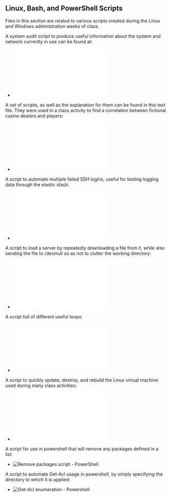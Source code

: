 ## Linux, Bash, and PowerShell Scripts

Files in this section are related to various scripts created during the Linux and Windows administration weeks of class.

A system audit script to produce useful information about the system and network currently in use can be found at:
  - ![System audit script - Linux](Scripts/system_audit_script.sh)

A set of scripts, as well as the explanation for them can be found in this text file. They were used in a class activity to find a correlation between fictional casino dealers and players:
  - ![Player-Dealer correlation script - Linux](Scripts/dealer_info_scripts_and_explanation.txt)

A script to automate multiple failed SSH logins, useful for testing logging data through the elastic stack:
  - ![Repeat failed SSH script - Linux](Scripts/failed_ssh_script.sh)

A script to load a server by repeatedly downloading a file from it, while also sending the file to /dev/null so as not to clutter the working directory:
  - ![Wget/load web server script - Linux](Scripts/wget_script.sh)

A script full of different useful loops:
  - ![Useful loops - Linux](Scripts/useful_loops.sh)

A script to quickly update, destroy, and rebuild the Linux virtual machine used during many class activities:
  - ![VM-rebuild](Scripts/vm_rebuild.sh)

A script for use in powershell that will remove any packages defined in a list:
  - ![Remove packages script - PowerShell](Scripts/removepackages.ps1)

A script to automate Get-Acl usage in powershell, by simply specifying the directory to which it is applied:
  - ![Get-Acl enumeration - Powershell](Scripts/acl_enum.ps1)
